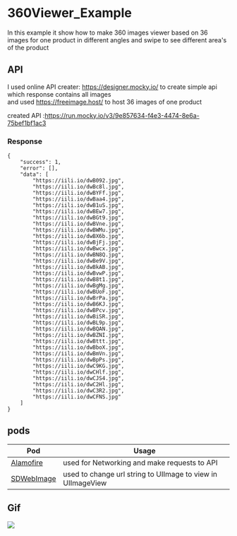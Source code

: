 # 360Viewer_Example

In this example it show how to make 360 images viewer based on 36 images for one product in different angles and swipe to see different area's of the product 
## API
I used online API creater: https://designer.mocky.io/ to create simple api which response contains all images  
and used https://freeimage.host/ to host 36 images of one product 

created API :https://run.mocky.io/v3/9e857634-f4e3-4474-8e6a-75bef1bf1ac3
 
### Response

``` 
{
    "success": 1,
    "error": [],
    "data": [
        "https://iili.io/dwB092.jpg",
        "https://iili.io/dwBc8l.jpg",
        "https://iili.io/dwBYFf.jpg",
        "https://iili.io/dwBaa4.jpg",
        "https://iili.io/dwB1uS.jpg",
        "https://iili.io/dwBEw7.jpg",
        "https://iili.io/dwBGt9.jpg",
        "https://iili.io/dwBVne.jpg",
        "https://iili.io/dwBWMu.jpg",
        "https://iili.io/dwBX6b.jpg",
        "https://iili.io/dwBjFj.jpg",
        "https://iili.io/dwBwcx.jpg",
        "https://iili.io/dwBN8Q.jpg",
        "https://iili.io/dwBe9V.jpg",
        "https://iili.io/dwBkAB.jpg",
        "https://iili.io/dwBvwP.jpg",
        "https://iili.io/dwB8t1.jpg",
        "https://iili.io/dwBgMg.jpg",
        "https://iili.io/dwBUoF.jpg",
        "https://iili.io/dwBrPa.jpg",
        "https://iili.io/dwB6KJ.jpg",
        "https://iili.io/dwBPcv.jpg",
        "https://iili.io/dwBiSR.jpg",
        "https://iili.io/dwBL9p.jpg",
        "https://iili.io/dwBQAN.jpg",
        "https://iili.io/dwBZNI.jpg",
        "https://iili.io/dwBttt.jpg",
        "https://iili.io/dwBboX.jpg",
        "https://iili.io/dwBmVn.jpg",
        "https://iili.io/dwBpPs.jpg",
        "https://iili.io/dwC9KG.jpg",
        "https://iili.io/dwCHlf.jpg",
        "https://iili.io/dwCJS4.jpg",
        "https://iili.io/dwC2Hl.jpg",
        "https://iili.io/dwC3R2.jpg",
        "https://iili.io/dwCFNS.jpg"
    ]
}
```
## pods
| Pod  | Usage |
| ------------- | ------------- |
| [Alamofire](https://github.com/Alamofire/Alamofire)  | used for Networking and make requests to API  |
| [SDWebImage](https://github.com/SDWebImage/SDWebImage) | used to change url string to UIImage to view in UIImageView  |

## Gif
![](https://iili.io/dwacTg.gif)
